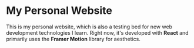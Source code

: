 # My Personal Website

This is my personal website, which is also a testing bed for new web development technologies I learn.
Right now, it's developed with **React** and primarily uses the **Framer Motion** library for aesthetics.
